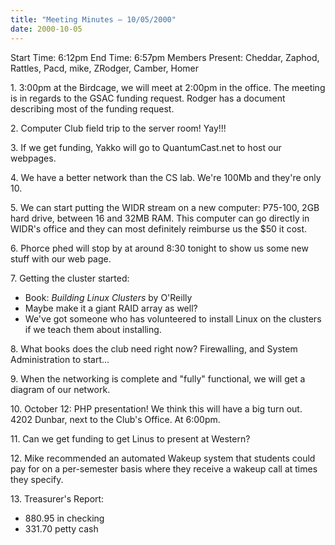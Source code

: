 ```yaml
---
title: "Meeting Minutes – 10/05/2000"
date: 2000-10-05
---
```

Start Time: 6:12pm End Time: 6:57pm Members Present: Cheddar, Zaphod, Rattles, Pacd, mike, ZRodger, Camber, Homer </p><p>
</p><p>
1. 3:00pm at the Birdcage, we will meet at 2:00pm in the office.  The meeting is in regards to the GSAC funding request.  Rodger has a document describing most of the funding request. </p><p>
2. Computer Club field trip to the server room!  Yay!!! </p><p>
3. If we get funding, Yakko will go to QuantumCast.net to host our webpages. </p><p>
4. We have a better network than the CS lab.  We're 100Mb and they're only 10. </p><p>
5. We can start putting the WIDR stream on a new computer: P75-100, 2GB hard drive, between 16 and 32MB RAM.  This computer can go directly in WIDR's office and they can most definitely reimburse us the $50 it cost. </p><p>
6. Phorce phed will stop by at around 8:30 tonight to show us some new stuff with our web page. </p><p>
7. Getting the cluster started: <ul> <li>Book: <I>Building Linux Clusters</I> by O'Reilly</li> <li>Maybe make it a giant RAID array as well?</li> <li>We've got someone who has volunteered to install Linux on the clusters if we teach them about installing.</li> </ul> </p><p>
8. What books does the club need right now?  Firewalling, and System Administration to start... </p><p>
9. When the networking is complete and "fully" functional, we will get a diagram of our network. </p><p>
10. October 12: PHP presentation!  We think this will have a big turn out.  4202 Dunbar, next to the Club's Office.  At 6:00pm. </p><p>
11. Can we get funding to get Linus to present at Western? </p><p>
12. Mike recommended an automated Wakeup system that students could pay for on a per-semester basis where they receive a wakeup call at times they specify. </p><p>
13. Treasurer's Report: <ul> <li>880.95 in checking</li> <li>331.70 petty cash</li> </ul> </p>
